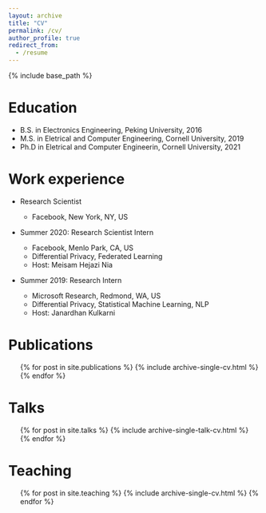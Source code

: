 ```yaml
---
layout: archive
title: "CV"
permalink: /cv/
author_profile: true
redirect_from:
  - /resume
---
```


{% include base_path %}

Education
======
* B.S. in Electronics Engineering, Peking University, 2016
* M.S. in Eletrical and Computer Engineering, Cornell University, 2019
* Ph.D in Eletrical and Computer Engineerin, Cornell University, 2021

Work experience
======
* Research Scientist
  * Facebook, New York, NY, US

* Summer 2020: Research Scientist Intern
  * Facebook, Menlo Park, CA, US
  * Differential Privacy, Federated Learning
  * Host: Meisam Hejazi Nia

* Summer 2019: Research Intern
  * Microsoft Research, Redmond, WA, US
  * Differential Privacy, Statistical Machine Learning, NLP
  * Host: Janardhan Kulkarni

Publications
======
  <ul>{% for post in site.publications %}
    {% include archive-single-cv.html %}
  {% endfor %}</ul>
  
Talks
======
  <ul>{% for post in site.talks %}
    {% include archive-single-talk-cv.html %}
  {% endfor %}</ul>
  
Teaching
======
  <ul>{% for post in site.teaching %}
    {% include archive-single-cv.html %}
  {% endfor %}</ul>
